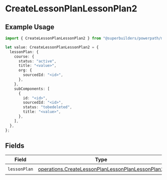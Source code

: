 # CreateLessonPlanLessonPlan2

## Example Usage

```typescript
import { CreateLessonPlanLessonPlan2 } from "@superbuilders/powerpath/models/operations";

let value: CreateLessonPlanLessonPlan2 = {
  lessonPlan: {
    course: {
      status: "active",
      title: "<value>",
      org: {
        sourcedId: "<id>",
      },
    },
    subComponents: [
      {
        id: "<id>",
        sourcedId: "<id>",
        status: "tobedeleted",
        title: "<value>",
      },
    ],
  },
};
```

## Fields

| Field                                                                                                                | Type                                                                                                                 | Required                                                                                                             | Description                                                                                                          |
| -------------------------------------------------------------------------------------------------------------------- | -------------------------------------------------------------------------------------------------------------------- | -------------------------------------------------------------------------------------------------------------------- | -------------------------------------------------------------------------------------------------------------------- |
| `lessonPlan`                                                                                                         | [operations.CreateLessonPlanLessonPlanLessonPlan2](../../models/operations/createlessonplanlessonplanlessonplan2.md) | :heavy_check_mark:                                                                                                   | N/A                                                                                                                  |